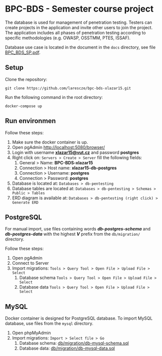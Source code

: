 # BPC-BDS - Semester course project
The database is used for management of penetration testing. Testers can create projects in the application and invite other users to join the project. The application includes all phases of penetration testing according to specific methodologies (e.g. OWASP, OSSTMM, PTES, ISSAF).

Database use case is located in the document in the `docs` directory, see file [BPC_BDS_SP.pdf](docs/BPC_BDS_SP.pdf).

## Setup

Clone the repository: 
```
git clone https://github.com/larescze/bpc-bds-xlazar15.git
```
Run the following command in the root directory:
```
docker-compose up
```

## Run environmen

Follow these steps:

1. Make sure the docker container is up.
2. Open pgAdmin [http://localhost:5080/browser/](http://localhost:5080/browser/)
3. Login with username **xlazar15@vut.cz** and password **postgres**
4. Right click on: `Servers > Create > Server` fill the following fields:
   1. General > Name: **BPC-BDS-xlazar15**
   2. Connection > Host name: **xlazar15-db-postgres**
   3. Connection > Username: **postgres**
   4. Connection > Password: **postgres**
5. Database is located at: `Databases > db-pentesting`
6. Database tables are located at: `Databases > db-pentesting > Schemas > Public > Tables`
7. ERD diagram is available at: `Databases > db-pentesting (right click) > Generate ERD`

## PostgreSQL

For manual import, use files containing words ***db-postgres-schema*** and ***db-postgres-data*** with the highest ***V*** prefix from the `db/migration/` directory.

Follow these steps:

1. Open pgAdmin
2. Connect to Server
3. Import migrations: `Tools > Query Tool > Open File > Upload File > Select`
   1. Database schema  `Tools > Query Tool > Open File > Upload File > Select`
   2. Database data  `Tools > Query Tool > Open File > Upload File > Select`

## MySQL

Docker container is designed for PostgreSQL database. To import MySQL database, use files from the `mysql` directory.

1. Open phpMyAdmin
2. Import migrations:  `Import > Select file > Go`
   1. Database schema: [db/migration/db-mysql-schema.sql](db/migration/db-mysql-schema.sql)
   2. Database data: [db/migration/db-mysql-data.sql](db/migration/db-mysql-data.sql)